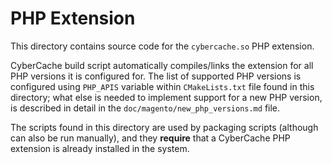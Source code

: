 
PHP Extension
=============

This directory contains source code for the `cybercache.so` PHP extension.

CyberCache build script automatically compiles/links the extension for all PHP
versions it is configured for. The list of supported PHP versions is configured
using `PHP_APIS` variable within `CMakeLists.txt` file found in this directory;
what else is needed to implement support for a new PHP version, is described in
detail in the `doc/magento/new_php_versions.md` file.

The scripts found in this directory are used by packaging scripts (although can
also be run manually), and they **require** that a CyberCache PHP extension is
already installed in the system.
